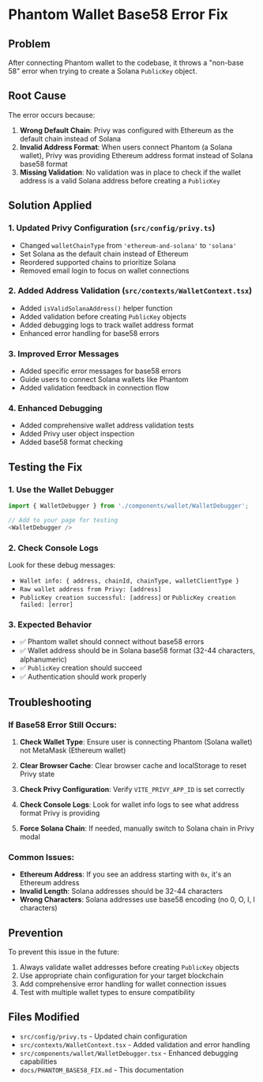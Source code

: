 # Phantom Wallet Base58 Error Fix

## Problem
After connecting Phantom wallet to the codebase, it throws a "non-base 58" error when trying to create a Solana `PublicKey` object.

## Root Cause
The error occurs because:
1. **Wrong Default Chain**: Privy was configured with Ethereum as the default chain instead of Solana
2. **Invalid Address Format**: When users connect Phantom (a Solana wallet), Privy was providing Ethereum address format instead of Solana base58 format
3. **Missing Validation**: No validation was in place to check if the wallet address is a valid Solana address before creating a `PublicKey`

## Solution Applied

### 1. Updated Privy Configuration (`src/config/privy.ts`)
- Changed `walletChainType` from `'ethereum-and-solana'` to `'solana'`
- Set Solana as the default chain instead of Ethereum
- Reordered supported chains to prioritize Solana
- Removed email login to focus on wallet connections

### 2. Added Address Validation (`src/contexts/WalletContext.tsx`)
- Added `isValidSolanaAddress()` helper function
- Added validation before creating `PublicKey` objects
- Added debugging logs to track wallet address format
- Enhanced error handling for base58 errors

### 3. Improved Error Messages
- Added specific error messages for base58 errors
- Guide users to connect Solana wallets like Phantom
- Added validation feedback in connection flow

### 4. Enhanced Debugging
- Added comprehensive wallet address validation tests
- Added Privy user object inspection
- Added base58 format checking

## Testing the Fix

### 1. Use the Wallet Debugger
```typescript
import { WalletDebugger } from './components/wallet/WalletDebugger';

// Add to your page for testing
<WalletDebugger />
```

### 2. Check Console Logs
Look for these debug messages:
- `Wallet info: { address, chainId, chainType, walletClientType }`
- `Raw wallet address from Privy: [address]`
- `PublicKey creation successful: [address]` or `PublicKey creation failed: [error]`

### 3. Expected Behavior
- ✅ Phantom wallet should connect without base58 errors
- ✅ Wallet address should be in Solana base58 format (32-44 characters, alphanumeric)
- ✅ `PublicKey` creation should succeed
- ✅ Authentication should work properly

## Troubleshooting

### If Base58 Error Still Occurs:

1. **Check Wallet Type**: Ensure user is connecting Phantom (Solana wallet) not MetaMask (Ethereum wallet)

2. **Clear Browser Cache**: Clear browser cache and localStorage to reset Privy state

3. **Check Privy Configuration**: Verify `VITE_PRIVY_APP_ID` is set correctly

4. **Check Console Logs**: Look for wallet info logs to see what address format Privy is providing

5. **Force Solana Chain**: If needed, manually switch to Solana chain in Privy modal

### Common Issues:

- **Ethereum Address**: If you see an address starting with `0x`, it's an Ethereum address
- **Invalid Length**: Solana addresses should be 32-44 characters
- **Wrong Characters**: Solana addresses use base58 encoding (no 0, O, I, l characters)

## Prevention

To prevent this issue in the future:

1. Always validate wallet addresses before creating `PublicKey` objects
2. Use appropriate chain configuration for your target blockchain
3. Add comprehensive error handling for wallet connection issues
4. Test with multiple wallet types to ensure compatibility

## Files Modified

- `src/config/privy.ts` - Updated chain configuration
- `src/contexts/WalletContext.tsx` - Added validation and error handling
- `src/components/wallet/WalletDebugger.tsx` - Enhanced debugging capabilities
- `docs/PHANTOM_BASE58_FIX.md` - This documentation 